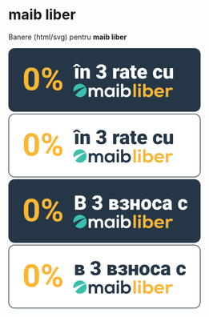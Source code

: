# maib liber
Banere (html/svg) pentru **maib liber**

![maib-liber](https://github.com/maibank/maib-liber/blob/main/maib%20liber%20banner%20svg/3%20rate/3-ro-black.svg?raw=true)
![maib-liber](https://github.com/maibank/maib-liber/blob/main/maib%20liber%20banner%20svg/3%20rate/3-ro-white.svg?raw=true)
![maib-liber](https://github.com/maibank/maib-liber/blob/main/maib%20liber%20banner%20svg/3%20rate/3-ru-black.svg?raw=true)
![maib-liber](https://github.com/maibank/maib-liber/blob/main/maib%20liber%20banner%20svg/3%20rate/3-ru-white.svg?raw=true)
